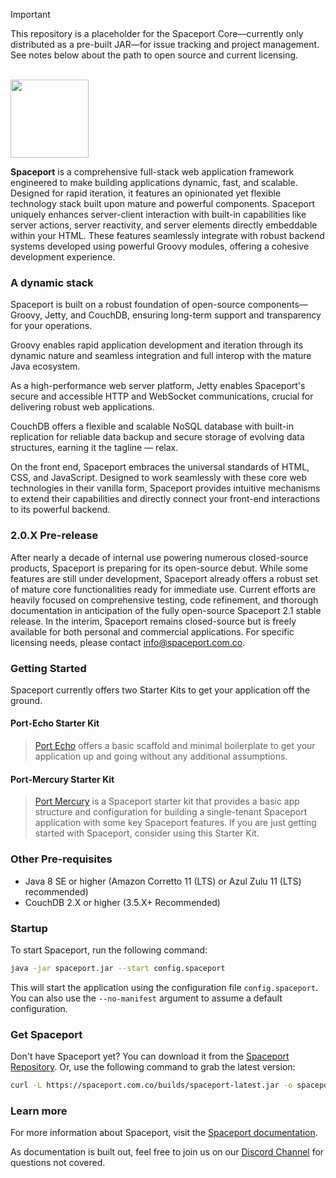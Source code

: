 > [!IMPORTANT]
> 
> This repository is a placeholder for the Spaceport Core—currently only distributed as a pre-built JAR—for issue tracking and project management. See notes below about the path to open source and current licensing.

<br/><img src=https://spaceport.com.co/assets/spaceport-logo.svg width=125><br/>

**Spaceport** is a comprehensive full-stack web application framework engineered to make building applications dynamic, fast, and scalable. Designed for rapid iteration, it features an opinionated yet flexible technology stack built upon mature and powerful components. Spaceport uniquely enhances server-client interaction with built-in capabilities like server actions, server reactivity, and server elements directly embeddable within your HTML. These features seamlessly integrate with robust backend systems developed using powerful Groovy modules, offering a cohesive development experience.


### A dynamic stack

Spaceport is built on a robust foundation of open-source components— Groovy, Jetty, and CouchDB, ensuring long-term support and transparency for your operations.

Groovy enables rapid application development and iteration through its dynamic nature and seamless integration and full interop with the mature Java ecosystem.

As a high-performance web server platform, Jetty enables Spaceport's secure and accessible HTTP and WebSocket communications, crucial for delivering robust web applications.

CouchDB offers a flexible and scalable NoSQL database with built-in replication for reliable data backup and secure storage of evolving data structures, earning it the tagline — relax.

On the front end, Spaceport embraces the universal standards of HTML, CSS, and JavaScript. Designed to work seamlessly with these core web technologies in their vanilla form, Spaceport provides intuitive mechanisms to extend their capabilities and directly connect your front-end interactions to its powerful backend.


### 2.0.X Pre-release

After nearly a decade of internal use powering numerous closed-source products, Spaceport is preparing for its open-source debut. While some features are still under development, Spaceport already offers a robust set of mature core functionalities ready for immediate use. Current efforts are heavily focused on comprehensive testing, code refinement, and thorough documentation in anticipation of the fully open-source Spaceport 2.1 stable release. In the interim, Spaceport remains closed-source but is freely available for both personal and commercial applications. For specific licensing needs, please contact info@spaceport.com.co.


### Getting Started

Spaceport currently offers two Starter Kits to get your application off the ground.


#### Port-Echo Starter Kit
> [Port Echo](https://github.com/spaceport-dev/port-echo) offers a basic scaffold and minimal boilerplate to get your application up and going without any additional assumptions. 


#### Port-Mercury Starter Kit
> [Port Mercury](https://github.com/spaceport-dev/port-mercury) is a Spaceport starter kit that provides a basic app structure and configuration for building a single-tenant Spaceport application with some key Spaceport features. If you are just getting started with Spaceport, consider using this Starter Kit.


### Other Pre-requisites
- Java 8 SE or higher (Amazon Corretto 11 (LTS) or Azul Zulu 11 (LTS) recommended)
- CouchDB 2.X or higher (3.5.X+ Recommended)


### Startup
To start Spaceport, run the following command:

```bash
java -jar spaceport.jar --start config.spaceport
```

This will start the application using the configuration file `config.spaceport`. You can also use the `--no-manifest` argument to assume a default configuration. 


### Get Spaceport

Don't have Spaceport yet? You can download it from the [Spaceport Repository](https://spaceport.com.co/builds/). Or, use
the following command to grab the latest version:

```bash 
curl -L https://spaceport.com.co/builds/spaceport-latest.jar -o spaceport.jar
```

### Learn more
For more information about Spaceport, visit the [Spaceport documentation](https://spaceport.com.co/docs).

As documentation is built out, feel free to join us on our [Discord Channel](https://discord.gg/rbdU6AD3a9) for questions not covered. 
